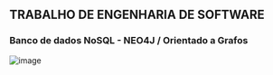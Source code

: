 ## TRABALHO DE ENGENHARIA DE SOFTWARE

<h3>Banco de dados NoSQL - NEO4J / Orientado a Grafos</h3>

![image](https://github.com/darleyleal98/trabalho-no-sql-neo4j/assets/132721098/ae6d1635-759b-4a98-a921-7f1b51527dbb)
